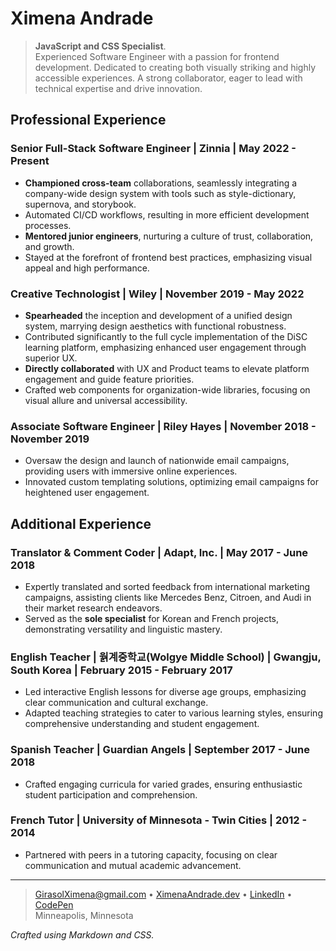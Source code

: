 # Ximena Andrade

> **JavaScript and CSS Specialist**.\
> Experienced Software Engineer with a passion for frontend development. Dedicated to creating both visually striking and highly accessible experiences. A strong collaborator, eager to lead with technical expertise and drive innovation.

## Professional Experience

### Senior Full-Stack Software Engineer | Zinnia | May 2022 - Present

- **Championed cross-team** collaborations, seamlessly integrating a company-wide design system with tools such as style-dictionary, supernova, and storybook.
- Automated CI/CD workflows, resulting in more efficient development processes.
- **Mentored junior engineers**, nurturing a culture of trust, collaboration, and growth.
- Stayed at the forefront of frontend best practices, emphasizing visual appeal and high performance.

### Creative Technologist | Wiley | November 2019 - May 2022

- **Spearheaded** the inception and development of a unified design system, marrying design aesthetics with functional robustness.
- Contributed significantly to the full cycle implementation of the DiSC learning platform, emphasizing enhanced user engagement through superior UX.
- **Directly collaborated** with UX and Product teams to elevate platform engagement and guide feature priorities.
- Crafted web components for organization-wide libraries, focusing on visual allure and universal accessibility.

### Associate Software Engineer | Riley Hayes | November 2018 - November 2019

- Oversaw the design and launch of nationwide email campaigns, providing users with immersive online experiences.
- Innovated custom templating solutions, optimizing email campaigns for heightened user engagement.

## Additional Experience

### Translator & Comment Coder | Adapt, Inc. | May 2017 - June 2018

- Expertly translated and sorted feedback from international marketing campaigns, assisting clients like Mercedes Benz, Citroen, and Audi in their market research endeavors.
- Served as the **sole specialist** for Korean and French projects, demonstrating versatility and linguistic mastery.

### English Teacher | 웕계중학교(Wolgye Middle School) | Gwangju, South Korea | February 2015 - February 2017

- Led interactive English lessons for diverse age groups, emphasizing clear communication and cultural exchange.
- Adapted teaching strategies to cater to various learning styles, ensuring comprehensive understanding and student engagement.

### Spanish Teacher | Guardian Angels | September 2017 - June 2018

- Crafted engaging curricula for varied grades, ensuring enthusiastic student participation and comprehension.

### French Tutor | University of Minnesota - Twin Cities | 2012 - 2014

- Partnered with peers in a tutoring capacity, focusing on clear communication and mutual academic advancement.

---

> <GirasolXimena@gmail.com> • [XimenaAndrade.dev](https://ximenaandrade.dev) • [LinkedIn](https://www.linkedin.com/in/srobertandrade) • [CodePen](https://codepen.io/abstract_code)\
> Minneapolis, Minnesota

*Crafted using Markdown and CSS.*
